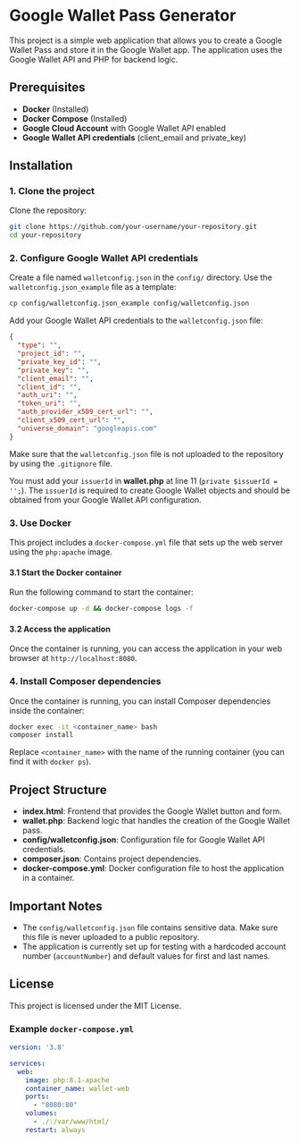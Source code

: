 # Google Wallet Pass Generator

This project is a simple web application that allows you to create a Google Wallet Pass and store it in the Google Wallet app. The application uses the Google Wallet API and PHP for backend logic.

## Prerequisites

- **Docker** (Installed)
- **Docker Compose** (Installed)
- **Google Cloud Account** with Google Wallet API enabled
- **Google Wallet API credentials** (client_email and private_key)

## Installation

### 1. Clone the project

Clone the repository:

```bash
git clone https://github.com/your-username/your-repository.git
cd your-repository
```

### 2. Configure Google Wallet API credentials

Create a file named `walletconfig.json` in the `config/` directory. Use the `walletconfig.json_example` file as a template:

```bash
cp config/walletconfig.json_example config/walletconfig.json
```

Add your Google Wallet API credentials to the `walletconfig.json` file:

```json
{
  "type": "",
  "project_id": "",
  "private_key_id": "",
  "private_key": "",
  "client_email": "",
  "client_id": "",
  "auth_uri": "",
  "token_uri": "",
  "auth_provider_x509_cert_url": "",
  "client_x509_cert_url": "",
  "universe_domain": "googleapis.com"
}
```

Make sure that the `walletconfig.json` file is not uploaded to the repository by using the `.gitignore` file.

You must add your `issuerId` in **wallet.php** at line 11 (`private $issuerId = '';`). The `issuerId` is required to create Google Wallet objects and should be obtained from your Google Wallet API configuration.

### 3. Use Docker

This project includes a `docker-compose.yml` file that sets up the web server using the `php:apache` image.

#### 3.1 Start the Docker container

Run the following command to start the container:

```bash
docker-compose up -d && docker-compose logs -f
```

#### 3.2 Access the application

Once the container is running, you can access the application in your web browser at `http://localhost:8080`.

### 4. Install Composer dependencies

Once the container is running, you can install Composer dependencies inside the container:

```bash
docker exec -it <container_name> bash
composer install
```

Replace `<container_name>` with the name of the running container (you can find it with `docker ps`).

## Project Structure

- **index.html**: Frontend that provides the Google Wallet button and form.
- **wallet.php**: Backend logic that handles the creation of the Google Wallet pass.
- **config/walletconfig.json**: Configuration file for Google Wallet API credentials.
- **composer.json**: Contains project dependencies.
- **docker-compose.yml**: Docker configuration file to host the application in a container.

## Important Notes

- The `config/walletconfig.json` file contains sensitive data. Make sure this file is never uploaded to a public repository.
- The application is currently set up for testing with a hardcoded account number (`accountNumber`) and default values for first and last names.

## License

This project is licensed under the MIT License.

### Example `docker-compose.yml`

```yaml
version: '3.8'

services:
  web:
    image: php:8.1-apache
    container_name: wallet-web
    ports:
      - "8080:80"
    volumes:
      - ./:/var/www/html/
    restart: always
```
